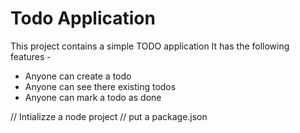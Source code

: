 # Todo Application

This project contains a simple TODO application
It has the following features -

- Anyone can create a todo
- Anyone can see there existing todos
- Anyone can mark a todo as done

// Intializze a node project
// put a package.json
